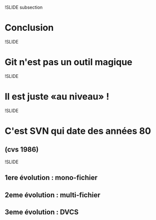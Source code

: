 !SLIDE subsection

# Conclusion

!SLIDE

# Git n&#39;est pas un outil magique

!SLIDE

# Il est juste «au niveau» !

!SLIDE

# C&#39;est SVN qui date des années 80
## (cvs 1986)

!SLIDE

## 1ere évolution : mono-fichier
## 2eme évolution : multi-fichier
## 3eme évolution : DVCS
